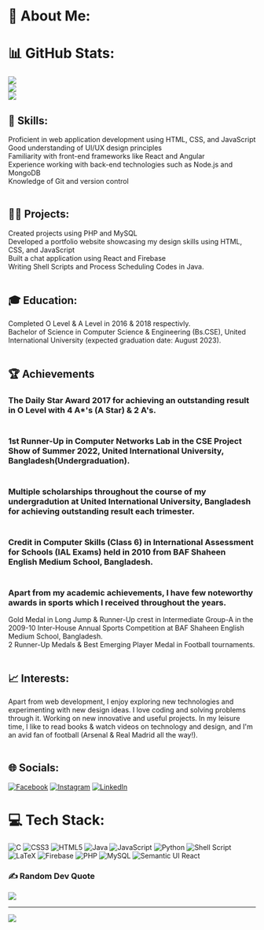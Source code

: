 # 💫 About Me:

# 📊 GitHub Stats:
![](https://github-readme-stats.vercel.app/api?username=zyanislam&theme=nightowl&hide_border=false&include_all_commits=true&count_private=true)<br/>
![](https://github-readme-streak-stats.herokuapp.com/?user=zyanislam&theme=nightowl&hide_border=false)<br/>
![](https://github-readme-stats.vercel.app/api/top-langs/?username=zyanislam&theme=nightowl&hide_border=false&include_all_commits=true&count_private=true&layout=compact)

## 🎯 Skills:
Proficient in web application development using HTML, CSS, and JavaScript<br>Good understanding of UI/UX design principles<br>Familiarity with front-end frameworks like React and Angular<br>Experience working with back-end technologies such as Node.js and MongoDB<br>Knowledge of Git and version control<br><br>

## 👨‍💻 Projects:
Created projects using PHP and MySQL<br>Developed a portfolio website showcasing my design skills using HTML, CSS, and JavaScript<br>Built a chat application using React and Firebase<br>Writing Shell Scripts and Process Scheduling Codes in Java.<br><br>

## 🎓 Education:
Completed O Level & A Level in 2016 & 2018 respectivly.<br>
Bachelor of Science in Computer Science & Engineering (Bs.CSE), United International University (expected graduation date: August 2023).<br><br>

## 🏆 Achievements
### The Daily Star Award 2017 for achieving an outstanding result in O Level with 4 A*'s (A Star) & 2 A's.<br><br>
### 1st Runner-Up in Computer Networks Lab in the CSE Project Show of Summer 2022, United International University, Bangladesh(Undergraduation).<br><br>
### Multiple scholarships throughout the course of my undergradution at United International University, Bangladesh for achieving outstanding result each trimester.<br><br>
### Credit in Computer Skills (Class 6) in International Assessment for Schools (IAL Exams) held in 2010 from BAF Shaheen English Medium School, Bangladesh.<br><br>

### Apart from my academic achievements, I have few noteworthy awards in sports which I received throughout the years.<br>
Gold Medal in Long Jump & Runner-Up crest in Intermediate Group-A in the 2009-10 Inter-House Annual Sports Competition at BAF Shaheen English Medium School, Bangladesh.<br>
2 Runner-Up Medals & Best Emerging Player Medal in Football tournaments.<br><br>

## 📈 Interests:
Apart from web development, I enjoy exploring new technologies and experimenting with new design ideas. I love coding and solving problems through it. Working on new innovative and useful projects. In my leisure time, I like to read books & watch videos on technology and design, and I'm an avid fan of football (Arsenal & Real Madrid all the way!).<br><br>


## 🌐 Socials:
[![Facebook](https://img.shields.io/badge/Facebook-%231877F2.svg?logo=Facebook&logoColor=white)](https://www.facebook.com/amazzyan) [![Instagram](https://img.shields.io/badge/Instagram-%23E4405F.svg?logo=Instagram&logoColor=white)](https://www.instagram.com/amazzyan/) [![LinkedIn](https://img.shields.io/badge/LinkedIn-%230077B5.svg?logo=linkedin&logoColor=white)](https://www.linkedin.com/in/fahadalislam/)

# 💻 Tech Stack:
![C](https://img.shields.io/badge/c-%2300599C.svg?style=for-the-badge&logo=c&logoColor=white) ![CSS3](https://img.shields.io/badge/css3-%231572B6.svg?style=for-the-badge&logo=css3&logoColor=white) ![HTML5](https://img.shields.io/badge/html5-%23E34F26.svg?style=for-the-badge&logo=html5&logoColor=white) ![Java](https://img.shields.io/badge/java-%23ED8B00.svg?style=for-the-badge&logo=java&logoColor=white) ![JavaScript](https://img.shields.io/badge/javascript-%23323330.svg?style=for-the-badge&logo=javascript&logoColor=%23F7DF1E) ![Python](https://img.shields.io/badge/python-3670A0?style=for-the-badge&logo=python&logoColor=ffdd54) ![Shell Script](https://img.shields.io/badge/shell_script-%23121011.svg?style=for-the-badge&logo=gnu-bash&logoColor=white) ![LaTeX](https://img.shields.io/badge/latex-%23008080.svg?style=for-the-badge&logo=latex&logoColor=white) ![Firebase](https://img.shields.io/badge/firebase-%23039BE5.svg?style=for-the-badge&logo=firebase) ![PHP](https://img.shields.io/badge/php-%23777BB4.svg?style=for-the-badge&logo=php&logoColor=white) ![MySQL](https://img.shields.io/badge/mysql-%2300f.svg?style=for-the-badge&logo=mysql&logoColor=white) ![Semantic UI React](https://img.shields.io/badge/Semantic%20UI%20React-%2335BDB2.svg?style=for-the-badge&logo=SemanticUIReact&logoColor=white)


### ✍️ Random Dev Quote
![](https://quotes-github-readme.vercel.app/api?type=horizontal&theme=gruvbox)

---
[![](https://visitcount.itsvg.in/api?id=zyanislam&icon=9&color=12)](https://visitcount.itsvg.in)

<!-- Proudly created with GPRM ( https://gprm.itsvg.in ) -->
